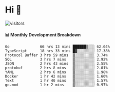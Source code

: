 # Hi 👋
 
![visitors](https://visitor-badge.glitch.me/badge?page_id=sorcererxw.sorcererx)

#### 📊 Monthly Development Breakdown

<!--START_SECTION:waka-->
```text
Go              66 hrs 13 mins ██████▒░░░ 62.04%
TypeScript      18 hrs 33 mins █▓░░░░░░░░ 17.38%
Protocol Buffer 3 hrs 59 mins  ▒░░░░░░░░░ 3.74%
SQL             3 hrs 7 mins   ▒░░░░░░░░░ 2.92%
JSON            2 hrs 43 mins  ▒░░░░░░░░░ 2.55%
protobuf        2 hrs 8 mins   ▒░░░░░░░░░ 2.01%
YAML            2 hrs 6 mins   ▒░░░░░░░░░ 1.98%
Docker          1 hr 42 mins   ▒░░░░░░░░░ 1.60%
Text            1 hr 40 mins   ▒░░░░░░░░░ 1.57%
go.mod          1 hr 2 mins    ▒░░░░░░░░░ 0.97%
```
<!--END_SECTION:waka-->
